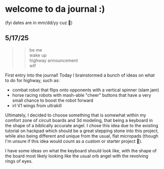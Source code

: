 # welcome to da journal :)
(fyi dates are in mm/dd/yy cuz 🦅)

## 5/17/25
> >be me  
>wake up  
>highway announcement  
>wtf  
  
First entry into the journal! Today I brainstormed a bunch of ideas on what to do for highway, such as:
* combat robot that flips onto opponents with a vertical spinner (slam jam)
* horse racing robots with mash-able "cheer" buttons that have a very small chance to boost the robot forward
* irl V1 wings from ultrakill
  
Ultimately, I decided to choose something that is somewhat within my comfort zone of circuit boards and 3d modeling, that being a keyboard in the shape of a 
biblically accurate angel. I chose this idea due to the existing tutorial on hackpad which should be a great stepping stone into this project, while also being 
different and unique from the usual, flat micropads (though I'm unsure if this idea would count as a custom or starter project 🗿).
  
I have some ideas on what the keyboard should look like, with the shape of the board most likely looking like the usual orb angel with the revolving rings of eyes.
